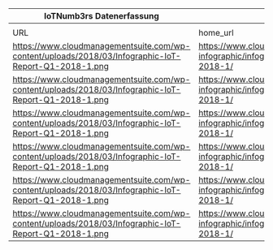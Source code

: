 |IoTNumb3rs Datenerfassung|||||||||||
| ---- | ---- | ---- | ---- | ---- | ---- | ---- | ---- | ---- | ---- | ---- |
||||||||||||
|URL|home_url|filename|device_class|device_count|market_class|market_volume|prognosis_year|publication_year|authorship_class|Dropbox folder|
|https://www.cloudmanagementsuite.com/wp-content/uploads/2018/03/Infographic-IoT-Report-Q1-2018-1.png|https://www.cloudmanagementsuite.com/iot-infographic/infographic-iot-report-q1-2018-1/|file5_Infographic-IoT-Report-Q1-2018-1.png|generic IoT|2000000000|||2006|2018|company|MariaMarg/20181125-1505|
|https://www.cloudmanagementsuite.com/wp-content/uploads/2018/03/Infographic-IoT-Report-Q1-2018-1.png|https://www.cloudmanagementsuite.com/iot-infographic/infographic-iot-report-q1-2018-1/|file5_Infographic-IoT-Report-Q1-2018-1.png|generic IoT|6380000000|||2016|2018|company|MariaMarg/20181125-1505|
|https://www.cloudmanagementsuite.com/wp-content/uploads/2018/03/Infographic-IoT-Report-Q1-2018-1.png|https://www.cloudmanagementsuite.com/iot-infographic/infographic-iot-report-q1-2018-1/|file5_Infographic-IoT-Report-Q1-2018-1.png|generic IoT|8400000000|||2018|2018|company|MariaMarg/20181125-1505|
|https://www.cloudmanagementsuite.com/wp-content/uploads/2018/03/Infographic-IoT-Report-Q1-2018-1.png|https://www.cloudmanagementsuite.com/iot-infographic/infographic-iot-report-q1-2018-1/|file5_Infographic-IoT-Report-Q1-2018-1.png|generic IoT|20000000000|||2020|2018|company|MariaMarg/20181125-1505|
|https://www.cloudmanagementsuite.com/wp-content/uploads/2018/03/Infographic-IoT-Report-Q1-2018-1.png|https://www.cloudmanagementsuite.com/iot-infographic/infographic-iot-report-q1-2018-1/|file5_Infographic-IoT-Report-Q1-2018-1.png|generic IoT|1.34E+11|||2022|2018|company|MariaMarg/20181125-1505|
|https://www.cloudmanagementsuite.com/wp-content/uploads/2018/03/Infographic-IoT-Report-Q1-2018-1.png|https://www.cloudmanagementsuite.com/iot-infographic/infographic-iot-report-q1-2018-1/|file5_Infographic-IoT-Report-Q1-2018-1.png|generic IoT||value IoT Tech|6.25E+12|2025|2018|company|MariaMarg/20181125-1505|
